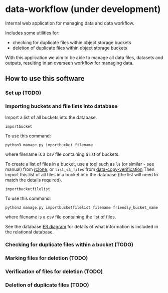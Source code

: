 # data-workflow (under development)

Internal web application for managing data and data workflow. 

Includes some utilities for: 
- checking for duplicate files within object storage buckets
- deletion of duplicate files within object storage buckets

With this application we aim to be able to manage all data files, datasets and outputs, resulting in an overseen workflow for managing data.

## How to use this software

### Set up (TODO)

### Importing buckets and file lists into database

Import a list of all buckets into the database.
```
importbucket
```
To use this command: 
```
python3 manage.py importbucket filename
```
where filename is a csv file containing a list of buckets.

To create a list of files in a bucket, use a tool such as ```ls``` (or similar - see manual) from [rclone](https://rclone.org/), or ```list_s3_files``` from [data-copy-verification](https://github.com/Swiss-Polar-Institute/data-copy-verification) Then import this list of all files in a bucket into the database (the list will need to match the details required).
```
importbucketfilelist
```

To use this command: 
```
python3 manage.py importbucketfilelist filename friendly_bucket_name
```
where filename is a csv file containing the list of files.

See the database [ER diagram](https://github.com/Swiss-Polar-Institute/data-workflow/blob/master/documentation/spi-data-workflow-er-diagram.png) for details of what information is included in the relational database. 

### Checking for duplicate files within a bucket (TODO)

### Marking files for deletion (TODO)

### Verification of files for deletion (TODO)

### Deletion of duplicate files (TODO)






